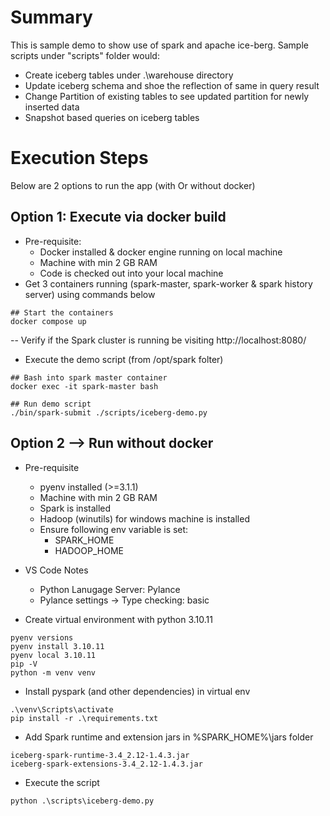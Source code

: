 # Summary

This is sample demo to show use of spark and apache ice-berg. Sample scripts under "scripts" folder would:
- Create iceberg tables under .\warehouse directory
- Update iceberg schema and shoe the reflection of same in query result
- Change Partition of existing tables to see updated partition for newly inserted data
- Snapshot based queries on iceberg tables

# Execution Steps 

Below are 2 options to run the app (with Or without docker)

## Option 1: Execute via docker build 

- Pre-requisite:
    - Docker installed & docker engine running on local machine
    - Machine with min 2 GB RAM
    - Code is checked out into your local machine
- Get 3 containers running (spark-master, spark-worker & spark history server)  using commands below

```
## Start the containers
docker compose up

```

-- Verify if the Spark cluster is running be visiting http://localhost:8080/

- Execute the demo script (from /opt/spark folter)
```
## Bash into spark master container
docker exec -it spark-master bash

## Run demo script
./bin/spark-submit ./scripts/iceberg-demo.py
```  

## Option 2 --> Run without docker

- Pre-requisite
    - pyenv installed (>=3.1.1)
    - Machine with min 2 GB RAM
    - Spark is installed
    - Hadoop (winutils) for windows machine is installed
    - Ensure following env variable is set:
        - SPARK_HOME
        - HADOOP_HOME 

- VS Code Notes
    - Python Lanugage Server: Pylance
    - Pylance settings -> Type checking: basic 

- Create virtual environment with python 3.10.11
```
pyenv versions
pyenv install 3.10.11
pyenv local 3.10.11
pip -V
python -m venv venv
```

- Install pyspark (and other dependencies) in virtual env

```
.\venv\Scripts\activate
pip install -r .\requirements.txt
```

- Add Spark runtime and extension jars in %SPARK_HOME%\jars folder

```
iceberg-spark-runtime-3.4_2.12-1.4.3.jar
iceberg-spark-extensions-3.4_2.12-1.4.3.jar
```  

- Execute the script
```
python .\scripts\iceberg-demo.py
```

